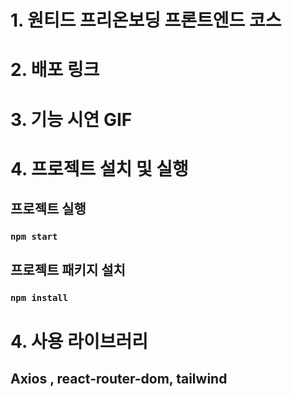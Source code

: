 # 1. 원티드 프리온보딩 프론트엔드 코스

# 2. 배포 링크

# 3. 기능 시연 GIF

# 4. 프로젝트 설치 및 실행

## 프로젝트 실행

### `npm start`

## 프로젝트 패키지 설치

### `npm install`

# 4. 사용 라이브러리
## Axios , react-router-dom, tailwind
